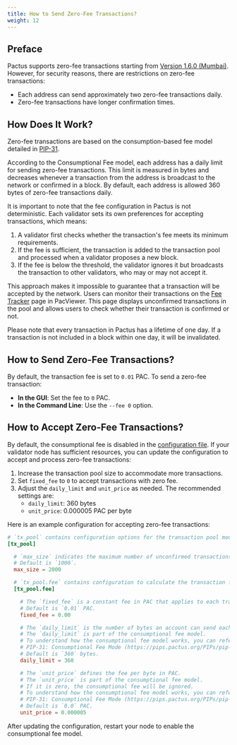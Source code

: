 ```yaml
---
title: How to Send Zero-Fee Transactions?
weight: 12
---
```


## Preface

Pactus supports zero-fee transactions starting from
[Version 1.6.0 (Mumbai)](https://pactus.org/2024/11/14/pactus-1.6.0-mumbai-released/).
However, for security reasons, there are restrictions on zero-fee transactions:

- Each address can send approximately two zero-fee transactions daily.
- Zero-fee transactions have longer confirmation times.

## How Does It Work?

Zero-fee transactions are based on the consumption-based fee model
detailed in [PIP-31](https://pips.pactus.org/PIPs/pip-31).

According to the Consumptional Fee model, each address has a daily limit for sending zero-fee transactions.
This limit is measured in bytes and decreases whenever a transaction from the address
is broadcast to the network or confirmed in a block.
By default, each address is allowed 360 bytes of zero-fee transactions daily.

It is important to note that the fee configuration in Pactus is not deterministic.
Each validator sets its own preferences for accepting transactions, which means:

1. A validator first checks whether the transaction's fee meets its minimum requirements.
2. If the fee is sufficient, the transaction is added to the transaction pool and
   processed when a validator proposes a new block.
3. If the fee is below the threshold, the validator ignores it but
   broadcasts the transaction to other validators, who may or may not accept it.

This approach makes it impossible to guarantee that a transaction will be accepted by the network.
Users can monitor their transactions on the [Fee Tracker](https://pacviewer.com/fee) page in PacViewer.
This page displays unconfirmed transactions in the pool and
allows users to check whether their transaction is confirmed or not.

Please note that every transaction in Pactus has a lifetime of one day.
If a transaction is not included in a block within one day, it will be invalidated.

## How to Send Zero-Fee Transactions?

By default, the transaction fee is set to `0.01` PAC. To send a zero-fee transaction:

- **In the GUI**: Set the fee to `0` PAC.
- **In the Command Line**: Use the `--fee 0` option.

## How to Accept Zero-Fee Transactions?

By default, the consumptional fee is disabled in the
[configuration file](https://github.com/pactus-project/pactus/blob/main/config/example_config.toml).
If your validator node has sufficient resources,
you can update the configuration to accept and process zero-fee transactions:

1. Increase the transaction pool size to accommodate more transactions.
2. Set `fixed_fee` to `0` to accept transactions with zero fee.
3. Adjust the `daily_limit` and `unit_price` as needed. The recommended settings are:
   - `daily_limit`: 360 bytes
   - `unit_price`: 0.000005 PAC per byte

Here is an example configuration for accepting zero-fee transactions:

```toml
# `tx_pool` contains configuration options for the transaction pool module.
[tx_pool]

  # `max_size` indicates the maximum number of unconfirmed transactions inside the pool.
  # Default is `1000`.
  max_size = 2000

  # `tx_pool.fee` contains configuration to calculate the transaction fee.
  [tx_pool.fee]

    # The `fixed_fee` is a constant fee in PAC that applies to each transaction, regardless of its size or type.
    # Default is `0.01` PAC.
    fixed_fee = 0.00

    # The `daily_limit` is the number of bytes an account can send each day without paying a fee.
    # The `daily_limit` is part of the consumptional fee model.
    # To understand how the consumptional fee model works, you can refer to
    # PIP-31: Consumptional Fee Mode (https://pips.pactus.org/PIPs/pip-31)
    # Default is `360` bytes.
    daily_limit = 360

    # The `unit_price` defines the fee per byte in PAC.
    # The `unit_price` is part of the consumptional fee model.
    # If it is zero, the consumptional fee will be ignored.
    # To understand how the consumptional fee model works, you can refer to
    # PIP-31: Consumptional Fee Mode (https://pips.pactus.org/PIPs/pip-31)
    # Default is `0.0` PAC.
    unit_price = 0.000005

```

After updating the configuration, restart your node to enable the consumptional fee model.
